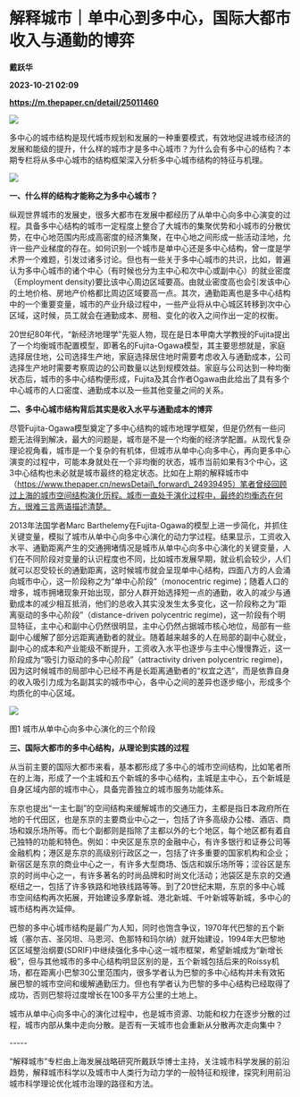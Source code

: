# 解释城市｜单中心到多中心，国际大都市收入与通勤的博弈
**戴跃华**

**2023-10-21 02:09**

**https://m.thepaper.cn/detail/25011460**

![](https://imagecloud.thepaper.cn/thepaper/image/275/44/803.JPG)

多中心的城市结构是现代城市规划和发展的一种重要模式，有效地促进城市经济的发展和能级的提升，什么样的城市才是多中心城市？为什么会有多中心的结构？本期专栏将从多中心城市的结构框架深入分析多中心城市结构的特征与机理。

![](https://imagecloud.thepaper.cn/thepaper/image/275/44/274.png)

**一、什么样的结构才能称之为多中心城市？**

纵观世界城市的发展史，很多大都市在发展中都经历了从单中心向多中心演变的过程。具备多中心结构的城市一定程度上整合了大城市的集聚优势和小城市的分散优势，在中心地范围内形成高密度的经济集聚，在中心地之间形成一些活动洼地，允许一些产业梯度的存在。如何识别一个城市是单中心还是多中心结构，曾一度是学术界一个难题，引发过诸多讨论。但也有一些关于多中心城市的共识，比如，普遍认为多中心城市的诸个中心（有时候也分为主中心和次中心或副中心）的就业密度（Employment density)要比该中心周边区域要高。由就业密度高也会引发该中心的土地价格、房地产价格都比周边区域要高一点。其次，通勤距离也是多中心结构中的一个重要变量，城市的产业升级过程中，一些产业将从中心城区转移到次中心区域，这时候，员工就会在通勤成本、房租、变化的收入之间作出一定的权衡。

20世纪80年代，“新经济地理学”先驱人物，现在是日本甲南大学教授的Fujita提出了一个均衡城市配置模型，即著名的Fujita-Ogawa模型，其主要思想就是，家庭选择居住地，公司选择生产地，家庭选择居住地时需要考虑收入与通勤成本，公司选择生产地时需要考察周边的公司数量以达到规模效益。家庭与公司达到一种均衡状态后，城市的多中心结构便形成，Fujita及其合作者Ogawa由此给出了具有多个中心城市的人口密度、通勤成本以及一些其他变量之间的关系。

**二、多中心城市结构背后其实是收入水平与通勤成本的博弈**

尽管Fujita-Ogawa模型奠定了多中心结构的城市地理学框架，但是仍然有一些问题无法得到解决，最大的问题是，城市是不是一个均衡的经济学配置。从现代复杂理论视角看，城市是一个复杂的有机体，但城市从单中心向多中心，再向更多中心演变的过程中，可能本身就处在一个非均衡的状态，城市当前如果有3个中心，这3中心结构也未必就是城市最终的稳定状态。比如在上期的解释城市中（https://www.thepaper.cn/newsDetail\_forward\_24939495）笔者曾经回顾过上海的城市空间结构演化历程。城市一直处于演化过程中，最终的均衡态在何方，很难三言两语描述清楚。

2013年法国学者Marc Barthelemy在Fujita-Ogawa的模型上进一步简化，并抓住关键变量，模拟了城市从单中心向多中心演化的动力学过程。结果显示，工资收入水平、通勤距离产生的交通拥堵情况是城市从单中心向多中心演化的关键变量，人们在不同阶段对变量的认识程度也不同，比如城市发展早期，就业机会较少，人们就可以忍受较长的通勤距离，这时候城市就会呈现单中心结构，四面八方的人会涌向城市中心，这一阶段称之为“单中心阶段”（monocentric regime)；随着人口的增多，城市拥堵现象开始出现，部分人群开始选择短一点的通勤，收入的减少与通勤成本的减少相互抵消，他们的总收入其实没发生太多变化，这一阶段称之为“距离驱动的多中心阶段”（distance-driven polycentric regime)，这一阶段有个明显特征，主中心和副中心仍然很明显，主中心仍然占据城市核心地位，局部有一些副中心缓解了部分远距离通勤者的就业。随着越来越多的人在局部的副中心就业，副中心的成本和产业能级不断提升，工资收入水平也逐步与主中心慢慢靠近，这一阶段成为“吸引力驱动的多中心阶段”（attractivity driven polycentric regime)，因为这时候城市的局部中心已经不再是长距离通勤者的“权宜之选”，而是依靠自身的收入吸引力成为名副其实的城市中心，各中心之间的差异也逐步缩小，形成多个均质化的中心区域。

![](https://imagecloud.thepaper.cn/thepaper/image/275/44/275.png)

图1 城市从单中心向多中心演化的三个阶段

**三、国际大都市的多中心结构，从理论到实践的过程**

从当前主要的国际大都市来看，基本都形成了多中心的城市空间结构，比如笔者所在的上海，形成了一个主城和五个新城的多中心结构，主城是主中心，五个新城是自身区域内部的城市中心，具备完善独立的城市服务功能体系。

东京也提出“一主七副”的空间结构来缓解城市的交通压力，主都是指日本政府所在地的千代田区，也是东京的主要商业中心之一，包括了许多高级办公楼、酒店、商场和娱乐场所等。而七个副都则是指除了主都以外的七个地区，每个地区都有着自己独特的功能和特色。例如：中央区是东京的金融中心，有许多银行和证券公司等金融机构；港区是东京的高级别行政区之一，包括了许多重要的国家机构和企业；新宿区是东京的商业中心之一，有许多大型商场、饭店和娱乐场所等；涩谷区是东京的时尚中心之一，有许多著名的时尚品牌和时尚文化活动；池袋区是东京的交通枢纽之一，包括了许多铁路和地铁线路等等。到了20世纪末期，东京的多中心城市空间结构再次拓展，开始建设多摩新城、港北新城、千叶新城等新城，多中心的城市结构再次延伸。

巴黎的多中心城市结构是最广为人知，同时也饱含争议，1970年代巴黎的五个新城（塞尔吉、圣冈坦、马恩河、色那特和玛尔纳）就开始建设，1994年大巴黎地区区域整治纲要(SDRIF)中继续强化多中心这一城市框架，希望新城成为“新增长极”，但与其他城市的多中心结构明显区别的是，五个新城包括后来的Roissy机场，都在距离小巴黎30公里范围内，很多学者认为巴黎的多中心结构并未有效拓展巴黎的城市空间和缓解通勤压力。但也有学者认为巴黎的多中心结构已经取得了成功，否则巴黎将过度增长在100多平方公里的土地上。

城市从单中心向多中心的演化过程中，也是城市资源、功能和权力在逐步分散的过程，城市内部从集中走向分散。是否有一天城市也会重新从分散再次走向集中？

\-----

“解释城市”专栏由上海发展战略研究所戴跃华博士主持，关注城市科学发展的前沿趋势，解释城市科学以及城市中人类行为动力学的一般特征和规律，探究利用前沿城市科学理论优化城市治理的路径和方法。